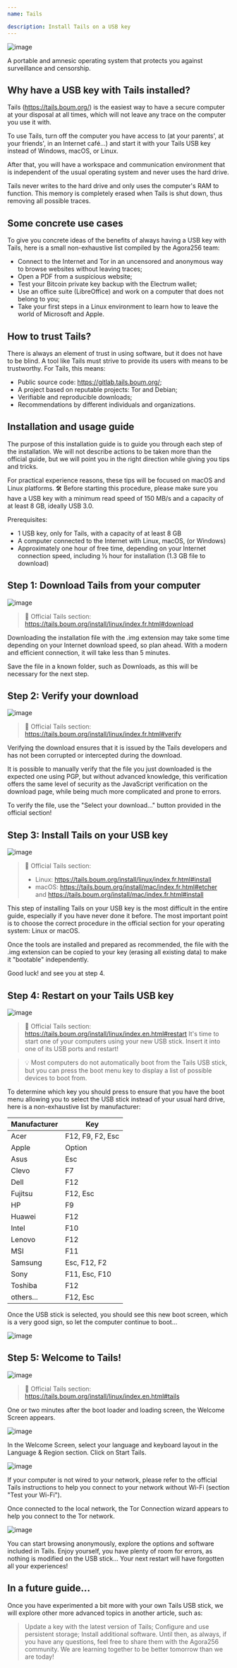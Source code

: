 ```yaml
---
name: Tails

description: Install Tails on a USB key
---
```


![image](assets/cover.webp)

A portable and amnesic operating system that protects you against surveillance and censorship.

## Why have a USB key with Tails installed?

Tails (https://tails.boum.org/) is the easiest way to have a secure computer at your disposal at all times, which will not leave any trace on the computer you use it with.

To use Tails, turn off the computer you have access to (at your parents', at your friends', in an Internet café...) and start it with your Tails USB key instead of Windows, macOS, or Linux.

After that, you will have a workspace and communication environment that is independent of the usual operating system and never uses the hard drive.

Tails never writes to the hard drive and only uses the computer's RAM to function. This memory is completely erased when Tails is shut down, thus removing all possible traces.

## Some concrete use cases

To give you concrete ideas of the benefits of always having a USB key with Tails, here is a small non-exhaustive list compiled by the Agora256 team:

- Connect to the Internet and Tor in an uncensored and anonymous way to browse websites without leaving traces;
- Open a PDF from a suspicious website;
- Test your Bitcoin private key backup with the Electrum wallet;
- Use an office suite (LibreOffice) and work on a computer that does not belong to you;
- Take your first steps in a Linux environment to learn how to leave the world of Microsoft and Apple.

## How to trust Tails?

There is always an element of trust in using software, but it does not have to be blind. A tool like Tails must strive to provide its users with means to be trustworthy. For Tails, this means:

- Public source code: https://gitlab.tails.boum.org/;
- A project based on reputable projects: Tor and Debian;
- Verifiable and reproducible downloads;
- Recommendations by different individuals and organizations.

## Installation and usage guide

The purpose of this installation guide is to guide you through each step of the installation. We will not describe actions to be taken more than the official guide, but we will point you in the right direction while giving you tips and tricks.

For practical experience reasons, these tips will be focused on macOS and Linux platforms.
🛠️
Before starting this procedure, please make sure you have a USB key with a minimum read speed of 150 MB/s and a capacity of at least 8 GB, ideally USB 3.0.

Prerequisites:

- 1 USB key, only for Tails, with a capacity of at least 8 GB
- A computer connected to the Internet with Linux, macOS, (or Windows)
- Approximately one hour of free time, depending on your Internet connection speed, including ½ hour for installation (1.3 GB file to download)

## Step 1: Download Tails from your computer

![image](assets/1.webp)

> 🔗 Official Tails section: https://tails.boum.org/install/linux/index.fr.html#download

Downloading the installation file with the .img extension may take some time depending on your Internet download speed, so plan ahead. With a modern and efficient connection, it will take less than 5 minutes.

Save the file in a known folder, such as Downloads, as this will be necessary for the next step.

## Step 2: Verify your download

![image](assets/2.webp)

> 🔗 Official Tails section: https://tails.boum.org/install/linux/index.fr.html#verify

Verifying the download ensures that it is issued by the Tails developers and has not been corrupted or intercepted during the download.

It is possible to manually verify that the file you just downloaded is the expected one using PGP, but without advanced knowledge, this verification offers the same level of security as the JavaScript verification on the download page, while being much more complicated and prone to errors.

To verify the file, use the "Select your download..." button provided in the official section!

## Step 3: Install Tails on your USB key

![image](assets/3.webp)

> 🔗 Official Tails section:
>
> - Linux: https://tails.boum.org/install/linux/index.fr.html#install
> - macOS: https://tails.boum.org/install/mac/index.fr.html#etcher and https://tails.boum.org/install/mac/index.fr.html#install

This step of installing Tails on your USB key is the most difficult in the entire guide, especially if you have never done it before. The most important point is to choose the correct procedure in the official section for your operating system: Linux or macOS.

Once the tools are installed and prepared as recommended, the file with the .img extension can be copied to your key (erasing all existing data) to make it "bootable" independently.

Good luck! and see you at step 4.

## Step 4: Restart on your Tails USB key

![image](assets/4.webp)

> 🔗 Official Tails section: https://tails.boum.org/install/linux/index.en.html#restart
> It's time to start one of your computers using your new USB stick. Insert it into one of its USB ports and restart!

> 💡 Most computers do not automatically boot from the Tails USB stick, but you can press the boot menu key to display a list of possible devices to boot from.

To determine which key you should press to ensure that you have the boot menu allowing you to select the USB stick instead of your usual hard drive, here is a non-exhaustive list by manufacturer:

| Manufacturer | Key              |
| ------------ | ---------------- |
| Acer         | F12, F9, F2, Esc |
| Apple        | Option           |
| Asus         | Esc              |
| Clevo        | F7               |
| Dell         | F12              |
| Fujitsu      | F12, Esc         |
| HP           | F9               |
| Huawei       | F12              |
| Intel        | F10              |
| Lenovo       | F12              |
| MSI          | F11              |
| Samsung      | Esc, F12, F2     |
| Sony         | F11, Esc, F10    |
| Toshiba      | F12              |
| others...    | F12, Esc         |

Once the USB stick is selected, you should see this new boot screen, which is a very good sign, so let the computer continue to boot...

![image](assets/5.webp)

## Step 5: Welcome to Tails!

![image](assets/6.webp)

> 🔗 Official Tails section: https://tails.boum.org/install/linux/index.en.html#tails

One or two minutes after the boot loader and loading screen, the Welcome Screen appears.

![image](assets/7.webp)

In the Welcome Screen, select your language and keyboard layout in the Language & Region section. Click on Start Tails.

![image](assets/8.webp)

If your computer is not wired to your network, please refer to the official Tails instructions to help you connect to your network without Wi-Fi (section "Test your Wi-Fi").

Once connected to the local network, the Tor Connection wizard appears to help you connect to the Tor network.

![image](assets/9.webp)

You can start browsing anonymously, explore the options and software included in Tails. Enjoy yourself, you have plenty of room for errors, as nothing is modified on the USB stick... Your next restart will have forgotten all your experiences!

## In a future guide...

Once you have experimented a bit more with your own Tails USB stick, we will explore other more advanced topics in another article, such as:

> Update a key with the latest version of Tails; Configure and use persistent storage; Install additional software.
> Until then, as always, if you have any questions, feel free to share them with the Agora256 community. We are learning together to be better tomorrow than we are today!

